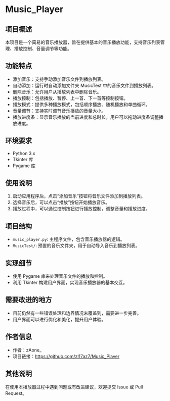 # Music_Player

## 项目概述
本项目是一个简易的音乐播放器，旨在提供基本的音乐播放功能，支持音乐列表管理、播放控制、音量调节等功能。

## 功能特点
- 添加音乐：支持手动添加音乐文件到播放列表。
- 自动添加：运行时自动添加文件夹 MusicTest 中的音乐文件到播放列表。
- 删除音乐：允许用户从播放列表中删除音乐。
- 播放控制：包括播放、暂停、上一首、下一首等控制按钮。
- 播放模式：提供多种播放模式，包括顺序播放、随机播放和单曲循环。
- 音量调节：支持实时调节音乐播放的音量大小。
- 播放进度条：显示音乐播放的当前进度和总时长，用户可以拖动进度条调整播放进度。

## 环境要求
- Python 3.x
- Tkinter 库
- Pygame 库

## 使用说明
1. 启动应用程序后，点击“添加音乐”按钮将音乐文件添加到播放列表。
2. 选择音乐后，可以点击“播放”按钮开始播放音乐。
3. 播放过程中，可以通过控制按钮进行播放控制，调整音量和播放进度。

## 项目结构
- `music_player.py`: 主程序文件，包含音乐播放器的逻辑。
- `MusicTest/`: 预置的音乐文件夹，用于自动导入音乐到播放列表。

## 实现细节
- 使用 Pygame 库来处理音乐文件的播放和控制。
- 利用 Tkinter 构建用户界面，实现音乐播放器的基本交互。

## 需要改进的地方
- 目前仍然有一些错误处理和边界情况未覆盖到，需要进一步完善。
- 用户界面可以进行优化和美化，提升用户体验。

## 作者信息
- 作者：zAone_
- 项目链接：https://github.com/zl17az7/Music_Player

## 其他说明
在使用本播放器过程中遇到问题或有改进建议，欢迎提交 Issue 或 Pull Request。

